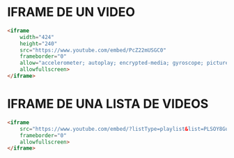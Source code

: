 # IFRAME DE UN VIDEO 
```html
<iframe 
	width="424" 
	height="240" 
	src="https://www.youtube.com/embed/PcZ22mUSGC0" 
	frameborder="0" 
	allow="accelerometer; autoplay; encrypted-media; gyroscope; picture-in-picture" 
	allowfullscreen>
</iframe>
```

# IFRAME DE UNA LISTA DE VIDEOS
```html
<iframe 
	src="https://www.youtube.com/embed/?listType=playlist&list=PLSOY8GuPHc0DG-RDkLWTsZn0CjHpBtTZf" 
	frameborder="0" 
	allowfullscreen>
</iframe>
```
